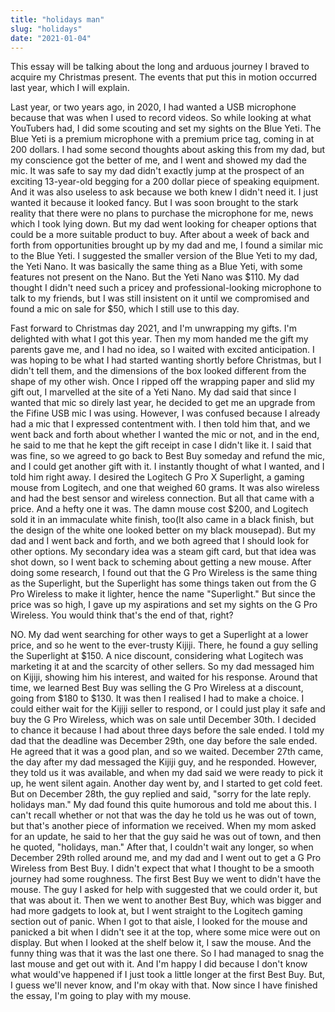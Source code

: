 ```yaml
---
title: "holidays man"
slug: "holidays"
date: "2021-01-04"
---
```


This essay will be talking about the long and arduous journey I braved to acquire my Christmas present. The events that put this in motion occurred last year, which I will explain.

Last year, or two years ago, in 2020, I had wanted a USB microphone because that was when I used to record videos. So while looking at what YouTubers had, I did some scouting and set my sights on the Blue Yeti. The Blue Yeti is a premium microphone with a premium price tag, coming in at 200 dollars. I had some second thoughts about asking this from my dad, but my conscience got the better of me, and I went and showed my dad the mic. It was safe to say my dad didn't exactly jump at the prospect of an exciting 13-year-old begging for a 200 dollar piece of speaking equipment. And it was also useless to ask because we both knew I didn't need it. I just wanted it because it looked fancy. But I was soon brought to the stark reality that there were no plans to purchase the microphone for me, news which I took lying down. But my dad went looking for cheaper options that could be a more suitable product to buy. After about a week of back and forth from opportunities brought up by my dad and me, I found a similar mic to the Blue Yeti. I suggested the smaller version of the Blue Yeti to my dad, the Yeti Nano. It was basically the same thing as a Blue Yeti, with some features not present on the Nano. But the Yeti Nano was $110. My dad thought I didn't need such a pricey and professional-looking microphone to talk to my friends, but I was still insistent on it until we compromised and found a mic on sale for $50, which I still use to this day.

Fast forward to Christmas day 2021, and I'm unwrapping my gifts. I'm delighted with what I got this year. Then my mom handed me the gift my parents gave me, and I had no idea, so I waited with excited anticipation. I was hoping to be what I had started wanting shortly before Christmas, but I didn't tell them, and the dimensions of the box looked different from the shape of my other wish. Once I ripped off the wrapping paper and slid my gift out, I marvelled at the site of a Yeti Nano. My dad said that since I wanted that mic so direly last year, he decided to get me an upgrade from the Fifine USB mic I was using. However, I was confused because I already had a mic that I expressed contentment with. I then told him that, and we went back and forth about whether I wanted the mic or not, and in the end, he said to me that he kept the gift receipt in case I didn't like it.
I said that was fine, so we agreed to go back to Best Buy someday and refund the mic, and I could get another gift with it. I instantly thought of what I wanted, and I told him right away. I desired the Logitech G Pro X Superlight, a gaming mouse from Logitech, and one that weighed 60 grams. It was also wireless and had the best sensor and wireless connection. But all that came with a price. And a hefty one it was. The damn mouse cost $200, and Logitech sold it in an immaculate white finish, too(It also came in a black finish, but the design of the white one looked better on my black mousepad). But my dad and I went back and forth, and we both agreed that I should look for other options. My secondary idea was a steam gift card, but that idea was shot down, so I went back to scheming about getting a new mouse. After doing some research, I found out that the G Pro Wireless is the same thing as the Superlight, but the Superlight has some things taken out from the G Pro Wireless to make it lighter, hence the name "Superlight." But since the price was so high, I gave up my aspirations and set my sights on the G Pro Wireless. You would think that's the end of that, right?

NO. My dad went searching for other ways to get a Superlight at a lower price, and so he went to the ever-trusty Kijiji. There, he found a guy selling the Superlight at $150. A nice discount, considering what Logitech was marketing it at and the scarcity of other sellers. So my dad messaged him on Kijiji, showing him his interest, and waited for his response. Around that time, we learned Best Buy was selling the G Pro Wireless at a discount, going from $180 to $130. It was then I realised I had to make a choice. I could either wait for the Kijiji seller to respond, or I could just play it safe and buy the G Pro Wireless, which was on sale until December 30th.
I decided to chance it because I had about three days before the sale ended. I told my dad that the deadline was December 29th, one day before the sale ended. He agreed that it was a good plan, and so we waited. December 27th came, the day after my dad messaged the Kijiji guy, and he responded. However, they told us it was available, and when my dad said we were ready to pick it up, he went silent again. Another day went by, and I started to get cold feet. But on December 28th, the guy replied and said, "sorry for the late reply. holidays man." My dad found this quite humorous and told me about this. I can't recall whether or not that was the day he told us he was out of town, but that's another piece of information we received. When my mom asked for an update, he said to her that the guy said he was out of town, and then he quoted, "holidays, man."
After that, I couldn't wait any longer, so when December 29th rolled around me, and my dad and I went out to get a G Pro Wireless from Best Buy. I didn't expect that what I thought to be a smooth journey had some roughness. The first Best Buy we went to didn't have the mouse. The guy I asked for help with suggested that we could order it, but that was about it. Then we went to another Best Buy, which was bigger and had more gadgets to look at, but I went straight to the Logitech gaming section out of panic. When I got to that aisle, I looked for the mouse and panicked a bit when I didn't see it at the top, where some mice were out on display. But when I looked at the shelf below it, I saw the mouse. And the funny thing was that it was the last one there. So I had managed to snag the last mouse and get out with it. And I'm happy I did because I don't know what would've happened if I just took a little longer at the first Best Buy. But, I guess we'll never know, and I'm okay with that. Now since I have finished the essay, I'm going to play with my mouse. 
